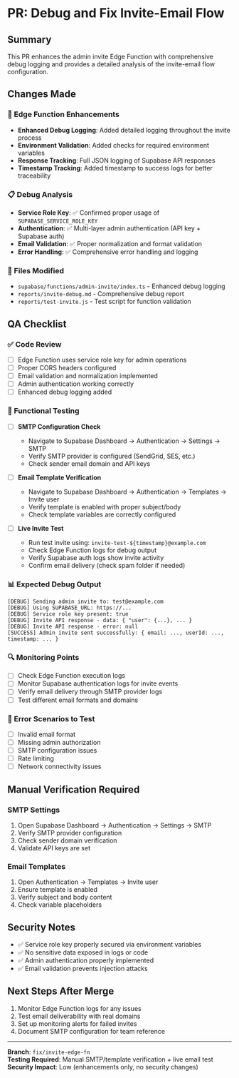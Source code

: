 # PR: Debug and Fix Invite-Email Flow

## Summary
This PR enhances the admin invite Edge Function with comprehensive debug logging and provides a detailed analysis of the invite-email flow configuration.

## Changes Made

### 🔧 Edge Function Enhancements
- **Enhanced Debug Logging**: Added detailed logging throughout the invite process
- **Environment Validation**: Added checks for required environment variables
- **Response Tracking**: Full JSON logging of Supabase API responses
- **Timestamp Tracking**: Added timestamp to success logs for better traceability

### 📋 Debug Analysis
- **Service Role Key**: ✅ Confirmed proper usage of `SUPABASE_SERVICE_ROLE_KEY`
- **Authentication**: ✅ Multi-layer admin authentication (API key + Supabase auth)
- **Email Validation**: ✅ Proper normalization and format validation
- **Error Handling**: ✅ Comprehensive error handling and logging

### 📁 Files Modified
- `supabase/functions/admin-invite/index.ts` - Enhanced debug logging
- `reports/invite-debug.md` - Comprehensive debug report
- `reports/test-invite.js` - Test script for function validation

## QA Checklist

### ✅ Code Review
- [ ] Edge Function uses service role key for admin operations
- [ ] Proper CORS headers configured
- [ ] Email validation and normalization implemented
- [ ] Admin authentication working correctly
- [ ] Enhanced debug logging added

### 🧪 Functional Testing
- [ ] **SMTP Configuration Check**
  - Navigate to Supabase Dashboard → Authentication → Settings → SMTP
  - Verify SMTP provider is configured (SendGrid, SES, etc.)
  - Check sender email domain and API keys

- [ ] **Email Template Verification**
  - Navigate to Supabase Dashboard → Authentication → Templates → Invite user
  - Verify template is enabled with proper subject/body
  - Check template variables are correctly configured

- [ ] **Live Invite Test**
  - Run test invite using: `invite-test-${timestamp}@example.com`
  - Check Edge Function logs for debug output
  - Verify Supabase auth logs show invite activity
  - Confirm email delivery (check spam folder if needed)

### 📊 Expected Debug Output
```
[DEBUG] Sending admin invite to: test@example.com
[DEBUG] Using SUPABASE_URL: https://...
[DEBUG] Service role key present: true
[DEBUG] Invite API response - data: { "user": {...}, ... }
[DEBUG] Invite API response - error: null
[SUCCESS] Admin invite sent successfully: { email: ..., userId: ..., timestamp: ... }
```

### 🔍 Monitoring Points
- [ ] Check Edge Function execution logs
- [ ] Monitor Supabase authentication logs for invite events
- [ ] Verify email delivery through SMTP provider logs
- [ ] Test different email formats and domains

### 🚨 Error Scenarios to Test
- [ ] Invalid email format
- [ ] Missing admin authorization
- [ ] SMTP configuration issues
- [ ] Rate limiting
- [ ] Network connectivity issues

## Manual Verification Required

### SMTP Settings
1. Open Supabase Dashboard → Authentication → Settings → SMTP
2. Verify SMTP provider configuration
3. Check sender domain verification
4. Validate API keys are set

### Email Templates
1. Open Authentication → Templates → Invite user
2. Ensure template is enabled
3. Verify subject and body content
4. Check variable placeholders

## Security Notes
- ✅ Service role key properly secured via environment variables
- ✅ No sensitive data exposed in logs or code
- ✅ Admin authentication properly implemented
- ✅ Email validation prevents injection attacks

## Next Steps After Merge
1. Monitor Edge Function logs for any issues
2. Test email deliverability with real domains
3. Set up monitoring alerts for failed invites
4. Document SMTP configuration for team reference

---

**Branch**: `fix/invite-edge-fn`  
**Testing Required**: Manual SMTP/template verification + live email test  
**Security Impact**: Low (enhancements only, no security changes)